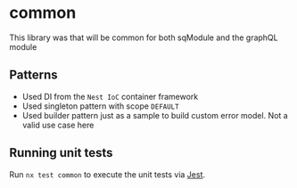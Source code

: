 # common

This library was that will be common for both sqModule and the graphQL module

## **Patterns**

-   Used DI from the `Nest IoC` container framework
-   Used singleton pattern with scope `DEFAULT`
-   Used builder pattern just as a sample to build custom error model. Not a valid use case here

## Running unit tests

Run `nx test common` to execute the unit tests via [Jest](https://jestjs.io).
